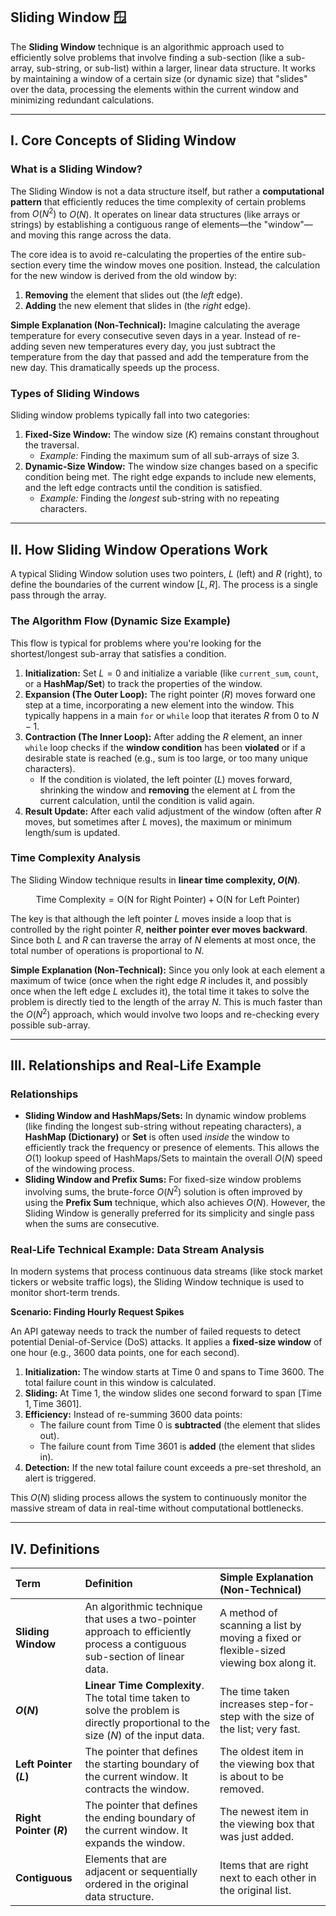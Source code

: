 ## Sliding Window 🪟

The **Sliding Window** technique is an algorithmic approach used to efficiently solve problems that involve finding a sub-section (like a sub-array, sub-string, or sub-list) within a larger, linear data structure. It works by maintaining a window of a certain size (or dynamic size) that "slides" over the data, processing the elements within the current window and minimizing redundant calculations.

***

## I. Core Concepts of Sliding Window

### What is a Sliding Window?

The Sliding Window is not a data structure itself, but rather a **computational pattern** that efficiently reduces the time complexity of certain problems from $O(N^2)$ to $O(N)$. It operates on linear data structures (like arrays or strings) by establishing a contiguous range of elements—the "window"—and moving this range across the data.

The core idea is to avoid re-calculating the properties of the entire sub-section every time the window moves one position. Instead, the calculation for the new window is derived from the old window by:

1.  **Removing** the element that slides out (the *left* edge).
2.  **Adding** the new element that slides in (the *right* edge).

**Simple Explanation (Non-Technical):** Imagine calculating the average temperature for every consecutive seven days in a year. Instead of re-adding seven new temperatures every day, you just subtract the temperature from the day that passed and add the temperature from the new day. This dramatically speeds up the process.

### Types of Sliding Windows

Sliding window problems typically fall into two categories:

1.  **Fixed-Size Window:** The window size ($K$) remains constant throughout the traversal.
    * *Example:* Finding the maximum sum of all sub-arrays of size 3.
2.  **Dynamic-Size Window:** The window size changes based on a specific condition being met. The right edge expands to include new elements, and the left edge contracts until the condition is satisfied.
    * *Example:* Finding the *longest* sub-string with no repeating characters.

***

## II. How Sliding Window Operations Work

A typical Sliding Window solution uses two pointers, $L$ (left) and $R$ (right), to define the boundaries of the current window $[L, R]$. The process is a single pass through the array.

### The Algorithm Flow (Dynamic Size Example)

This flow is typical for problems where you're looking for the shortest/longest sub-array that satisfies a condition.

1.  **Initialization:** Set $L=0$ and initialize a variable (like `current_sum`, `count`, or a **HashMap/Set**) to track the properties of the window.
2.  **Expansion (The Outer Loop):** The right pointer ($R$) moves forward one step at a time, incorporating a new element into the window. This typically happens in a main `for` or `while` loop that iterates $R$ from 0 to $N-1$.
3.  **Contraction (The Inner Loop):** After adding the $R$ element, an inner `while` loop checks if the **window condition** has been **violated** or if a desirable state is reached (e.g., sum is too large, or too many unique characters).
    * If the condition is violated, the left pointer ($L$) moves forward, shrinking the window and **removing** the element at $L$ from the current calculation, until the condition is valid again.
4.  **Result Update:** After each valid adjustment of the window (often after $R$ moves, but sometimes after $L$ moves), the maximum or minimum length/sum is updated.

### Time Complexity Analysis

The Sliding Window technique results in **linear time complexity, $O(N)$**.

$$\text{Time Complexity} = \text{O(N for Right Pointer)} + \text{O(N for Left Pointer)}$$

The key is that although the left pointer $L$ moves inside a loop that is controlled by the right pointer $R$, **neither pointer ever moves backward**. Since both $L$ and $R$ can traverse the array of $N$ elements at most once, the total number of operations is proportional to $N$.

**Simple Explanation (Non-Technical):** Since you only look at each element a maximum of twice (once when the right edge $R$ includes it, and possibly once when the left edge $L$ excludes it), the total time it takes to solve the problem is directly tied to the length of the array $N$. This is much faster than the $O(N^2)$ approach, which would involve two loops and re-checking every possible sub-array.

***

## III. Relationships and Real-Life Example

### Relationships

* **Sliding Window and HashMaps/Sets:** In dynamic window problems (like finding the longest sub-string without repeating characters), a **HashMap (Dictionary)** or **Set** is often used *inside* the window to efficiently track the frequency or presence of elements. This allows the $O(1)$ lookup speed of HashMaps/Sets to maintain the overall $O(N)$ speed of the windowing process.
* **Sliding Window and Prefix Sums:** For fixed-size window problems involving sums, the brute-force $O(N^2)$ solution is often improved by using the **Prefix Sum** technique, which also achieves $O(N)$. However, the Sliding Window is generally preferred for its simplicity and single pass when the sums are consecutive.

### Real-Life Technical Example: Data Stream Analysis

In modern systems that process continuous data streams (like stock market tickers or website traffic logs), the Sliding Window technique is used to monitor short-term trends.

**Scenario: Finding Hourly Request Spikes**

An API gateway needs to track the number of failed requests to detect potential Denial-of-Service (DoS) attacks. It applies a **fixed-size window** of one hour (e.g., 3600 data points, one for each second).

1.  **Initialization:** The window starts at $\text{Time } 0$ and spans to $\text{Time } 3600$. The total failure count in this window is calculated.
2.  **Sliding:** At $\text{Time } 1$, the window slides one second forward to span $[\text{Time } 1, \text{Time } 3601]$.
3.  **Efficiency:** Instead of re-summing 3600 data points:
    * The failure count from $\text{Time } 0$ is **subtracted** (the element that slides out).
    * The failure count from $\text{Time } 3601$ is **added** (the element that slides in).
4.  **Detection:** If the new total failure count exceeds a pre-set threshold, an alert is triggered.

This $O(N)$ sliding process allows the system to continuously monitor the massive stream of data in real-time without computational bottlenecks.

***

## IV. Definitions

| Term | Definition | Simple Explanation (Non-Technical) |
| :--- | :--- | :--- |
| **Sliding Window** | An algorithmic technique that uses a two-pointer approach to efficiently process a contiguous sub-section of linear data. | A method of scanning a list by moving a fixed or flexible-sized viewing box along it. |
| **$O(N)$** | **Linear Time Complexity**. The total time taken to solve the problem is directly proportional to the size ($N$) of the input data. | The time taken increases step-for-step with the size of the list; very fast. |
| **Left Pointer ($L$)** | The pointer that defines the starting boundary of the current window. It contracts the window. | The oldest item in the viewing box that is about to be removed. |
| **Right Pointer ($R$)** | The pointer that defines the ending boundary of the current window. It expands the window. | The newest item in the viewing box that was just added. |
| **Contiguous** | Elements that are adjacent or sequentially ordered in the original data structure. | Items that are right next to each other in the original list. |